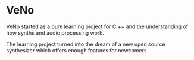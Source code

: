# VeNo

VeNo started as a pure learning project for C ++ and the understanding of how synths and audio processing work.

The learning project turned into the dream of a new open source synthesizer which offers enough features for newcomers
